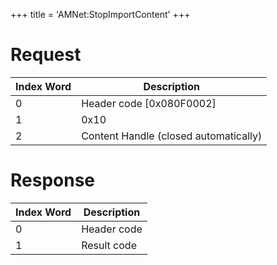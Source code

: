 +++
title = 'AMNet:StopImportContent'
+++

# Request

| Index Word | Description                           |
|------------|---------------------------------------|
| 0          | Header code \[0x080F0002\]            |
| 1          | 0x10                                  |
| 2          | Content Handle (closed automatically) |

# Response

| Index Word | Description |
|------------|-------------|
| 0          | Header code |
| 1          | Result code |
